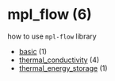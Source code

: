 # mpl_flow (6)
how to use `mpl-flow` library

+ [basic](basic/README.md) (1)
+ [thermal_conductivity](thermal_conductivity/README.md) (4)
+ [thermal_energy_storage](thermal_energy_storage/README.md) (1)
